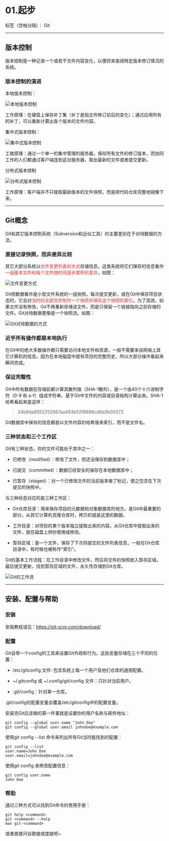 ﻿# 01.起步

标签（空格分隔）： Git

---

## 版本控制

版本控制是一种记录一个或若干文件内容变化，以便将来查阅特定版本修订情况的系统。

### 版本控制的演进

本地版本控制：

![本地版本控制][1]

工作原理：在硬盘上保存补丁集（补丁是指文件修订前后的变化）；通过应用所有的补丁，可以重新计算出各个版本的文件内容。

集中式版本控制：

![集中式版本控制][2]

工做原理：通过一个单一的集中管理的服务器，保存所有文件的修订版本，而协同工作的人们都通过客户端连到这台服务器，取出最新的文件或者提交更新。

分布式版本控制

![分布式版本控制][3]

  [1]: https://img.alicdn.com/imgextra/i2/2462471552/TB23djnbxeK.eBjSZFuXXcT4FXa_!!2462471552.png
  [2]: https://img.alicdn.com/imgextra/i2/2462471552/TB2vMjkbByN.eBjSZFkXXb8YFXa_!!2462471552.png
  [3]: https://img.alicdn.com/imgextra/i3/2462471552/TB2vfnibp5N.eBjSZFmXXboSXXa_!!2462471552.png
  
工作原理：客户端并不只提取最新版本的文件快照，而是把代码仓库完整地镜像下来。

---

## Git概念

Git和其它版本控制系统（Subversion和近似工具）的主要差别在于对待数据的方法。

### 直接记录快照，而非差异比较

其它大部分系统以<font color="FF2D2D">文件变更列表的方式</font>存储信息。这类系统将它们保存的信息看作<font color="FF2D2D">一组基本文件和每个文件随时间逐步累积的差异</font>，如图：

![文件变更方式][4]

Git把数据看作是小型文件系统的一组快照。每次提交更新，或在Git中保存项目状态时，它会对<font color="FF2D2D">当时的全部文件制作一个快照并保存这个快照的索引</font>。为了高效，如果文件没有修改，Git不再重新存储该文件，而是只保留一个链接指向之前存储的文件。Git对待数据更像是一个快照流。如图：

![Git对待数据的方式][5]

### 近乎所有操作都是本地执行

在Git中的绝大多数操作都只需要访问本地文件和资源，一般不需要来自网络上其它计算机的信息。因为在本地磁盘中就有项目的完整历史，所以大部分操作看起来瞬间完成。

### 保证完整性

Git中所有数据在存储前都计算其散列值（SHA-1散列），是一个由40个十六进制字符（0-9 和 a-f）组成字符串，基于Git中文件的内容或目录结构计算出来。SHA-1哈希看起来是这样：

> 24b9da6552252987aa493b52f8696cd6d3b00373

Git数据库中保存的信息都是以文件内容的哈希值来索引，而不是文件名。

### 三种状态和三个工作区

Git有三种状态，你的文件可能处于其中之一：

 - 已修改（modified）：修改了文件，但还没保存到数据库中；
 
 - 已提交（committed）：数据已经安全的保存在本地数据库中；
 
 - 已暂存（staged）：对一个已修改文件的当前版本做了标记，使之包含在下次提交的快照中。
 
与三种状态对应的是三种工作区：

 - Git仓库目录：用来保存项目的元数据和对象数据库的地方。是Git中最重要的部分，从其它计算机克隆仓库时，拷贝的就是这里的数据。

 - 工作目录：对项目的某个版本独立提取出来的内容。从Git仓库中提取出来的文件，放在磁盘上供你使用或修改。

 - 暂存区域：是一个文件，保存了下次将提交的文件列表信息，一般在Git仓库目录中，有时候也被称作“索引”。

Git的基本工作流程：在工作目录中修改文件，然后将文件的快照放入暂存区域，最后提交更新，找到暂存区域的文件，永久性存储到Git仓库。

![Git的工作流][6]
   
  [4]: https://img.alicdn.com/imgextra/i4/2462471552/TB2BkeMXKNOdeFjSZFBXXctzXXa_!!2462471552.png
  [5]: https://img.alicdn.com/imgextra/i4/2462471552/TB2Gvl.bb1J.eBjy1zeXXX9kVXa_!!2462471552.png
  [6]: https://img.alicdn.com/imgextra/i2/2462471552/TB2zsHqbCmK.eBjSZPfXXce2pXa_!!2462471552.png
  
---
  
## 安装、配置与帮助

### 安装

安装教程请见：https://git-scm.com/download/

### 配置

Git自带一个config的工具来设置Git外观和行为。这些变量存储在三个不同的位置：

 - /etc/gitconfig 文件: 包含系统上每一个用户及他们仓库的通用配置。

 - ~/.gitconfig 或 ~/.config/git/config 文件：只针对当前用户。

 - .git/config：针对某一仓库。

.git/config的配置变量会覆盖/etc/gitconfig中的配置变量。

安装完Git应该做的第一件事就是设置你的用户名称与邮件地址：

```
git config --global user.name "John Doe"
git config --global user.email johndoe@example.com
```

使用git config --list 命令来列出所有Git当时能找到的配置：

```
git config --list
user.name=John Doe
user.email=johndoe@example.com
```

使用git config <key>来修改配置信息：

```
git config user.name
John Doe
```
   
### 帮助

通过三种方式可以找到Git命令的使用手册：

```
git help <command>
git <command> --help
man git-<command>
```

或者直接问谷歌娘或度娘吧~